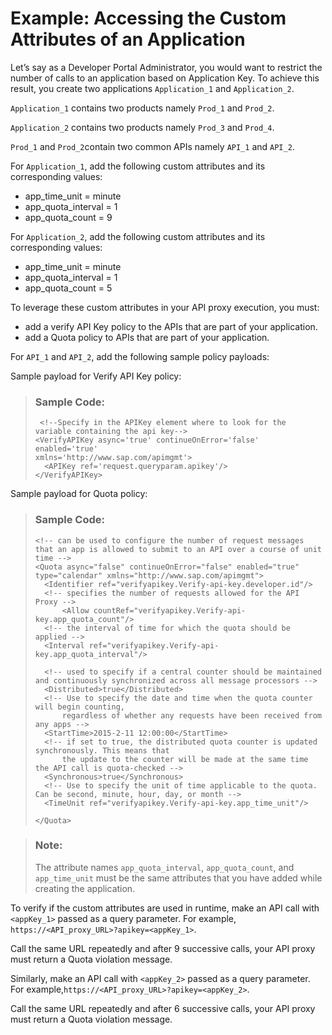 <!-- loio1cbd94c86c054d66b3826f6cd91e0df8 -->

# Example: Accessing the Custom Attributes of an Application

Let’s say as a Developer Portal Administrator, you would want to restrict the number of calls to an application based on Application Key. To achieve this result, you create two applications `Application_1` and `Application_2`.

`Application_1` contains two products namely `Prod_1` and `Prod_2`.

 `Application_2` contains two products namely `Prod_3` and `Prod_4`.

`Prod_1` and `Prod_2`contain two common APIs namely `API_1` and `API_2`.

For `Application_1`, add the following custom attributes and its corresponding values:

-   app\_time\_unit = minute
-   app\_quota\_interval = 1
-   app\_quota\_count = 9

For `Application_2`, add the following custom attributes and its corresponding values:

-   app\_time\_unit = minute
-   app\_quota\_interval = 1
-   app\_quota\_count = 5

To leverage these custom attributes in your API proxy execution, you must:

-   add a verify API Key policy to the APIs that are part of your application.
-   add a Quota policy to APIs that are part of your application.

For `API_1` and `API_2`, add the following sample policy payloads:

Sample payload for Verify API Key policy:

> ### Sample Code:  
> ```
>  <!--Specify in the APIKey element where to look for the variable containing the api key--> 
> <VerifyAPIKey async='true' continueOnError='false' enabled='true' 
> xmlns='http://www.sap.com/apimgmt'>
> 	<APIKey ref='request.queryparam.apikey'/>
> </VerifyAPIKey>
> ```

Sample payload for Quota policy:

> ### Sample Code:  
> ```
> <!-- can be used to configure the number of request messages that an app is allowed to submit to an API over a course of unit time -->
> <Quota async="false" continueOnError="false" enabled="true" type="calendar" xmlns="http://www.sap.com/apimgmt">
> 	<Identifier ref="verifyapikey.Verify-api-key.developer.id"/>
> 	<!-- specifies the number of requests allowed for the API Proxy -->
> 		<Allow countRef="verifyapikey.Verify-api-key.app_quota_count"/>
> 	<!-- the interval of time for which the quota should be applied -->
> 	<Interval ref="verifyapikey.Verify-api-key.app_quota_interval"/>
> 	
> 	<!-- used to specify if a central counter should be maintained and continuously synchronized across all message processors --> 
> 	<Distributed>true</Distributed>
> 	<!-- Use to specify the date and time when the quota counter will begin counting, 
> 		regardless of whether any requests have been received from any apps -->
> 	<StartTime>2015-2-11 12:00:00</StartTime>
> 	<!-- if set to true, the distributed quota counter is updated synchronously. This means that
> 		the update to the counter will be made at the same time the API call is quota-checked -->
> 	<Synchronous>true</Synchronous>
> 	<!-- Use to specify the unit of time applicable to the quota. Can be second, minute, hour, day, or month -->
> 	<TimeUnit ref="verifyapikey.Verify-api-key.app_time_unit"/>
> 
> </Quota>
> 
> ```

> ### Note:  
> The attribute names `app_quota_interval`, `app_quota_count`, and `app_time_unit` must be the same attributes that you have added while creating the application.

To verify if the custom attributes are used in runtime, make an API call with `<appKey_1>` passed as a query parameter. For example, `https://<API_proxy_URL>?apikey=<appKey_1>`.

Call the same URL repeatedly and after 9 successive calls, your API proxy must return a Quota violation message.

Similarly, make an API call with `<appKey_2>` passed as a query parameter. For example,`https://<API_proxy_URL>?apikey=<appKey_2>`.

Call the same URL repeatedly and after 6 successive calls, your API proxy must return a Quota violation message.

